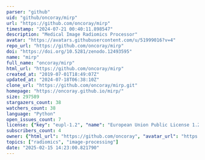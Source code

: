 ```yaml
---
parser: "github"
uid: "github/oncoray/mirp"
url: "https://github.com/oncoray/mirp"
timestamp: "2024-07-21 00:40:11.898547"
description: "Medical Image Radiomics Processor"
avatar: "https://avatars.githubusercontent.com/u/51999016?v=4"
repo_url: "https://github.com/oncoray/mirp"
doi: "https://doi.org/10.5281/zenodo.12493595"
name: "mirp"
full_name: "oncoray/mirp"
html_url: "https://github.com/oncoray/mirp"
created_at: "2019-07-01T18:49:07Z"
updated_at: "2024-07-18T06:38:10Z"
clone_url: "https://github.com/oncoray/mirp.git"
homepage: "https://oncoray.github.io/mirp/"
size: 297589
stargazers_count: 38
watchers_count: 38
language: "Python"
open_issues_count: 7
license: {"key": "eupl-1.2", "name": "European Union Public License 1.2", "spdx_id": "EUPL-1.2", "url": "https://api.github.com/licenses/eupl-1.2", "node_id": "MDc6TGljZW5zZTM0"}
subscribers_count: 4
owner: {"html_url": "https://github.com/oncoray", "avatar_url": "https://avatars.githubusercontent.com/u/51999016?v=4", "login": "oncoray", "type": "Organization"}
topics: ["radiomics", "image-processing"]
date: "2025-02-15 14:23:00.821790"
---
```

